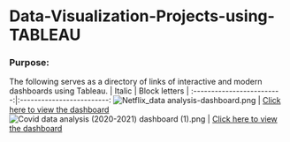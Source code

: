 # Data-Visualization-Projects-using-TABLEAU


### Purpose:

The following serves as a directory of links of interactive and modern dashboards using Tableau.
| Italic             |  Block letters |
:-------------------------:|:-------------------------:
![Netflix_data analysis-dashboard.png](https://drive.google.com/uc?export=view&id=1L61bLSUwAWh9iLv41t4ZzwSnAxzqeq1s) |  [Click here to view the dashboard](https://public.tableau.com/app/profile/fathimathul.harshima.p.t/viz/NeflixDataAnalysis/Dashboard1)
![Covid data analysis (2020-2021) dashboard (1).png](https://drive.google.com/uc?export=view&id=1c13oLeYmy3LTUpLZUmGXiEDh36IiLuRX) |  [Click here to view the dashboard](https://public.tableau.com/app/profile/fathimathul.harshima.p.t/viz/Coviddataanalysis2020-2021/Dashboard1)

